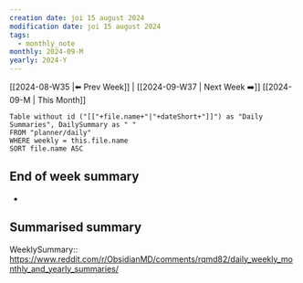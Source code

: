 ```yaml
---
creation date: joi 15 august 2024
modification date: joi 15 august 2024
tags:
  - monthly_note
monthly: 2024-09-M
yearly: 2024-Y
---
```


 [[2024-08-W35 |⬅️ Prev Week]] | [[2024-09-W37 | Next Week ➡️]] 
[[2024-09-M | This Month]]


```dataview
Table without id ("[["+file.name+"|"+dateShort+"]]") as "Daily Summaries", DailySummary as " "
FROM "planner/daily"
WHERE weekly = this.file.name
SORT file.name ASC
```

## End of week summary
- 

**Summarised summary**
- 

WeeklySummary::
https://www.reddit.com/r/ObsidianMD/comments/rqmd82/daily_weekly_monthly_and_yearly_summaries/

